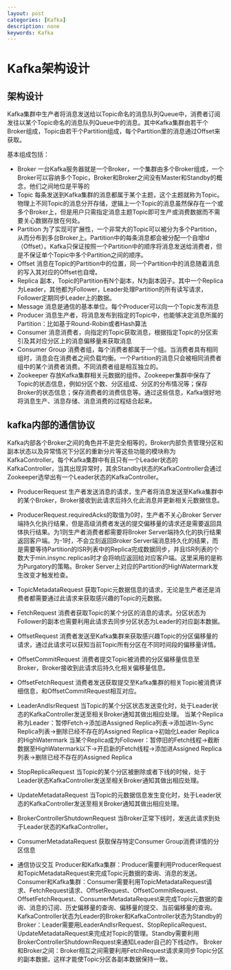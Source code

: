 ```yaml
---
layout: post
categories: [Kafka]
description: none
keywords: Kafka
---
```

# Kafka架构设计


## 架构设计
Kafka集群中生产者将消息发送给以Topic命名的消息队列Queue中，消费者订阅发往以某个Topic命名的消息队列Queue中的消息。其中Kafka集群由若干个Broker组成，Topic由若干个Partition组成，每个Partition里的消息通过Offset来获取。

基本组成包括：
- Broker
一台Kafka服务器就是一个Broker，一个集群由多个Broker组成，一个Broker可以容纳多个Topic，Broker和Broker之间没有Master和Standby的概念，他们之间地位是平等的
- Topic
每条发送到Kafka集群的消息都属于某个主题，这个主题就称为Topic。物理上不同Topic的消息分开存储，逻辑上一个Topic的消息虽然保存在一个或多个Broker上，但是用户只需指定消息主题Topic即可生产或消费数据而不需要关心数据存放在何处。
- Partition
为了实现可扩展性，一个非常大的Topic可以被分为多个Partition，从而分布到多台Broker上。Partition中的每条消息都会被分配一个自增Id（Offset）。Kafka只保证按照一个Partition中的顺序将消息发送给消费者，但是不保证单个Topic中多个Partition之间的顺序。
- Offset
消息在Topic的Partition中的位置，同一个Partition中的消息随着消息的写入其对应的Offset也自增。
- Replica
副本，Topic的Partition有N个副本，N为副本因子。其中一个Replica为Leader，其他都为Follower，Leader处理Partition的所有读写请求，Follower定期同步Leader上的数据。
- Message
消息是通信的基本单位。每个Producer可以向一个Topic发布消息
- Producer
消息生产者，将消息发布到指定的Topic中，也能够决定消息所属的Partition：比如基于Round-Robin或者Hash算法
- Consumer
消息消费者，向指定的Topic获取消息，根据指定Topic的分区索引及其对应分区上的消息偏移量来获取消息
- Consumer Group
消费者组，每个消费者都属于一个组。当消费者具有相同组时，消息会在消费者之间负载均衡。一个Partition的消息只会被相同消费者组中的某个消费者消费。不同消费者组是相互独立的。
- Zookeeper
存放Kafka集群相关元数据的组件。Zookeeper集群中保存了Topic的状态信息，例如分区个数、分区组成、分区的分布情况等；保存Broker的状态信息；保存消费者的消费信息等。通过这些信息，Kafka很好地将消息生产、消息存储、消息消费的过程结合起来。

## kafka内部的通信协议
Kafka内部各个Broker之间的角色并不是完全相等的，Broker内部负责管理分区和副本状态以及异常情况下分区的重新分片等这些功能的模块称为KafkaController。每个Kafka集群中有且只有一个Leader状态的KafkaController，当其出现异常时，其余Standby状态的KafkaController会通过Zookeeper选举出有一个Leader状态的KafkaController。

- ProducerRequest
生产者发送消息的请求，生产者将消息发送至Kafka集群中的某个Broker，Broker接收到此请求后持久化此消息并更新相关元数据信息。
- ProducerRequest.requiredAcks的取值为0时，生产者不关心Broker Server端持久化执行结果，但是高级消费者发送的提交偏移量的请求还是需要返回具体执行结果。为1则生产者消费者都需要将Broker Server端持久化的执行结果返回客户端。为-1时，不会立刻返回Broker Server端消息持久化的结果，而是需要等待Partition的ISR列表中的Replica完成数据同步，并且ISR列表的个数大于min.insync.replicas时才会将响应返回给对应客户端。这里采用的是称为Purgatory的策略。Broker Server上对应的Partition的HighWatermark发生改变才触发检查。

- TopicMetadataRequest
获取Topic元数据信息的请求，无论是生产者还是消费者都需要通过此请求来获取感兴趣的Topic的元数据。
- FetchRequest
消费者获取Topic的某个分区的消息的请求。分区状态为Follower的副本也需要利用此请求去同步分区状态为Leader的对应副本数据。
- OffsetRequest
消费者发送至Kafka集群来获取感兴趣Topic的分区偏移量的请求，通过此请求可以获知当前Topic所有分区在不同时间段的偏移量详情。
- OffsetCommitRequest
消费者提交Topic被消费的分区偏移量信息至Broker，Broker接收到此请求后持久化相关偏移量信息。
- OffsetFetchRequest
消费者发送获取提交至Kafka集群的相关Topic被消费详细信息，和OffsetCommitRequest相互对应。
- LeaderAndIsrRequest
当Topic的某个分区状态发送变化时，处于Leader状态的KafkaController发送至相关Broker通知其做出相应处理。
当某个Replica称为Leader：暂停Fetch→添加进Assigned Replica列表→添加进In-Sync Replica列表→删除已经不存在的Assigned Replica→初始化Leader Replica的HighWatermark
当某个Replica成为Follower：暂停旧的Fetch线程→截断数据至HighWatermark以下→开启新的Fetch线程→添加进Assigned Replica列表→删除已经不存在的Assigned Replica
- StopReplicaRequest
当Topic的某个分区被删除或者下线的时候，处于Leader状态KafkaController发送至相关Broker通知其做出相应处理。
- UpdateMetadataRequest
当Topic的元数据信息发生变化时，处于Leader状态的KafkaController发送至相关Broker通知其做出相应处理。
- BrokerControllerShutdownRequest
当Broker正常下线时，发送此请求到处于Leader状态的KafkaController。
- ConsumerMetadataRequest
获取保存特定Consumer Group消费详情的分区信息

- 通信协议交互
Producer和Kafka集群：Producer需要利用ProducerRequest和TopicMetadataRequest来完成Topic元数据的查询、消息的发送。
Consumer和Kafka集群：Consumer需要利用TopicMetadataRequest请求、FetchRequest请求、OffsetRequest、OffsetCommitRequest、OffsetFetchRequest、ConsumerMetadataRequest来完成Topic元数据的查询、消息的订阅、历史偏移量的查询、偏移量的提交、当前偏移量的查询。
KafkaController状态为Leader的Broker和KafkaController状态为Standby的Broker：Leader需要用LeaderAndIsrRequest、StopReplicaRequest、UpdateMetadataRequest来完成对Topic的管理。Standby需要利用BrokerControllerShutdownRequest来通知Leader自己的下线动作。
Broker和Broker之间：Broker相互之间需要利用FetchRequest请求来同步Topic分区的副本数据，这样才能使Topic分区各副本数据保持一致。



